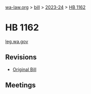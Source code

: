 [wa-law.org](/) > [bill](/bill/) > [2023-24](/bill/2023-24/) > [HB 1162](/bill/2023-24/hb/1162/)

# HB 1162
[leg.wa.gov](https://app.leg.wa.gov/billsummary?BillNumber=1162&Year=2023&Initiative=false)

## Revisions
* [Original Bill](1/)

## Meetings